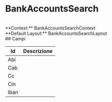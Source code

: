 
# BankAccountsSearch

<br/>
**Context:** BankAccountsSearchContext
<br/>
**Default Layout:** BankAccountsSearchLayout



<br/>
## Campi

| Id | Descrizione | 
| --- | --- | 
| Abi |  | 
| Cab |  | 
| Cc |  | 
| Cin |  | 
| Iban |  | 

